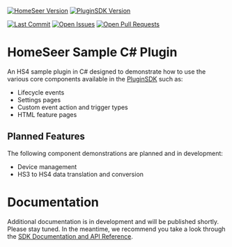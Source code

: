 [![HomeSeer Version][hs-version-badge]][hs-version-url]
[![PluginSDK Version][sdk-version-badge]][sdk-url]

[![Last Commit][maintained-badge]][commits-url]
[![Open Issues][open-issues]][issues-url]
[![Open Pull Requests][open-pull-requests]][pull-requests-url]

# HomeSeer Sample C# Plugin
An HS4 sample plugin in C# designed to demonstrate how to use the various core components available in the [PluginSDK][sdk-url] such as:

* Lifecycle events
* Settings pages
* Custom event action and trigger types
* HTML feature pages

## Planned Features
The following component demonstrations are planned and in development:

* Device management
* HS3 to HS4 data translation and conversion

# Documentation
Additional documentation is in development and will be published shortly.  Please stay tuned.  In the meantime, we recommend you take a look through the [SDK Documentation and API Reference][docs-url].

[sdk-url]: https://github.com/HomeSeer/Plugin-SDK
[docs-url]: https://docs.homeseer.com/display/HSPI
[hs-version-url]: https://homeseer.com/
[hs-version-badge]: https://img.shields.io/badge/Works%20With-HS4.0.0.19-blue
[sdk-version-badge]: https://img.shields.io/badge/Works%20With-PluginSDK%201.0.4.0-green
[open-issues]: https://img.shields.io/github/issues-raw/HomeSeer/Sample-Plugin-CS
[open-pull-requests]: https://img.shields.io/github/issues-pr-raw/HomeSeer/Sample-Plugin-CS
[maintained-badge]: https://img.shields.io/github/last-commit/HomeSeer/Sample-Plugin-CS
[issues-url]: https://github.com/HomeSeer/Sample-Plugin-CS/issues
[pull-requests-url]: https://github.com/HomeSeer/Sample-Plugin-CS/pulls
[commits-url]: https://github.com/HomeSeer/Sample-Plugin-CS/commits/master
